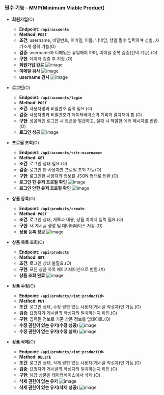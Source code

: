 ### **필수 기능 - MVP(Minimum Viable Product)**

- **회원가입**(O)
    - **Endpoint**: **`/api/accounts`**
    - **Method**: **`POST`**
    - **조건**: username, 비밀번호, 이메일, 이름, 닉네임, 생일 필수 입력하며 성별, 자기소개 생략 가능(O)
    - **검증**: username과 이메일은 유일해야 하며, 이메일 중복 검증(선택 기능).(O)
    - **구현**: 데이터 검증 후 저장.(O)
    - **회원가입 완료**
    ![image](https://github.com/MINKYU-JANG/spartamarket_DRF/assets/159976157/9f83a367-ec03-411e-a35f-aa522b485abf)
    - **이메일 검사**
    ![image](https://github.com/MINKYU-JANG/spartamarket_DRF/assets/159976157/6dd33726-aece-4c47-8120-9a95454f0adb)
    - **username 검사**
    ![image](https://github.com/MINKYU-JANG/spartamarket_DRF/assets/159976157/f8ff1665-a796-4b3d-8daf-e8cab3840226)

- **로그인**(O)
    - **Endpoint**: **`/api/accounts/login`**
    - **Method**: **`POST`**
    - **조건**: 사용자명과 비밀번호 입력 필요.(O)
    - **검증**: 사용자명과 비밀번호가 데이터베이스의 기록과 일치해야 함.(O)
    - **구현**: 성공적인 로그인 시 토큰을 발급하고, 실패 시 적절한 에러 메시지를 반환.(O)
    - **로그인 성공**
    ![image](https://github.com/MINKYU-JANG/spartamarket_DRF/assets/159976157/dd22ac03-206d-42d1-a3ea-7e3c16dfd537)

- **프로필 조회**(O)
    - **Endpoint**: **`/api/accounts/<str:username>`**
    - **Method**: **`GET`**
    - **조건**: 로그인 상태 필요.(O)
    - **검증**: 로그인 한 사용자만 프로필 조회 가능(O)
    - **구현**: 로그인한 사용자의 정보를 JSON 형태로 반환.(O)
    - **로그인 한 유저 프로필 확인**
    ![image](https://github.com/MINKYU-JANG/spartamarket_DRF/assets/159976157/39e6c350-60f7-4179-ab8f-f8939153faea)
    - **로그인 안한 유저 프로필 확인**
    ![image](https://github.com/MINKYU-JANG/spartamarket_DRF/assets/159976157/c34d459a-8e59-4fc1-8cd4-856acb8667e7)
    
- **상품 등록**(O)
    - **Endpoint**: **`/api/products/create`**
    - **Method**: **`POST`**
    - **조건**: 로그인 상태, 제목과 내용, 상품 이미지 입력 필요.(O)
    - **구현**: 새 게시글 생성 및 데이터베이스 저장.(O)
    - **상품 등록 성공**
    ![image](https://github.com/MINKYU-JANG/spartamarket_DRF/assets/159976157/28e0df40-a1d2-4193-a779-fe589de6dd08)

- **상품 목록 조회**(O)
    - **Endpoint**: **`/api/products`**
    - **Method**: **`GET`**
    - **조건**: 로그인 상태 불필요.(O)
    - **구현**: 모든 상품 목록 페이지네이션으로 반환.(X)
    - **상품 조회 완료**
    ![image](https://github.com/MINKYU-JANG/spartamarket_DRF/assets/159976157/6c44b135-5947-4517-9d94-e477e645657c)


- **상품 수정**(O)
    - **Endpoint**: **`/api/products/<int:productId>`**
    - **Method**: **`PUT`**
    - **조건**: 로그인 상태, 수정 권한 있는 사용자(게시글 작성자)만 가능.(O)
    - **검증**: 요청자가 게시글의 작성자와 일치하는지 확인.(O)
    - **구현**: 입력된 정보로 기존 상품 정보를 업데이트.(O)
    - **수정 권한이 있는 유저(수정 성공)**
    ![image](https://github.com/MINKYU-JANG/spartamarket_DRF/assets/159976157/86059dee-4f5f-4910-8e56-4c7ab2655717)
    - **수정 권한이 없는 유저(수정 실패)**
    ![image](https://github.com/MINKYU-JANG/spartamarket_DRF/assets/159976157/9381fe73-8939-4f50-9adc-3bb3ba2441fd)

- **상품 삭제**(O)
    - **Endpoint**: **`/api/products/<int:productId>`**
    - **Method**: **`DELETE`**
    - **조건**: 로그인 상태, 삭제 권한 있는 사용자(게시글 작성자)만 가능.(O)
    - **검증**: 요청자가 게시글의 작성자와 일치하는지 확인.(O)
    - **구현**: 해당 상품을 데이터베이스에서 삭제.(O)
    - **삭제 권한이 없는 유저**
    ![image](https://github.com/MINKYU-JANG/spartamarket_DRF/assets/159976157/c5006aae-ac90-40a4-8dfb-65ee76d42006)
    - **삭제 권한이 있는 유저(삭제 성공)**
    ![image](https://github.com/MINKYU-JANG/spartamarket_DRF/assets/159976157/db5cd494-1f03-41aa-91ad-0778da396f0a)

